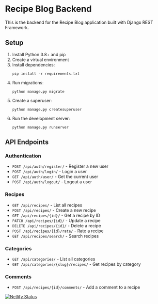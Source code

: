 # Recipe Blog Backend

This is the backend for the Recipe Blog application built with Django REST Framework.

## Setup

1. Install Python 3.8+ and pip
2. Create a virtual environment
3. Install dependencies:
   ```
   pip install -r requirements.txt
   ```
4. Run migrations:
   ```
   python manage.py migrate
   ```
5. Create a superuser:
   ```
   python manage.py createsuperuser
   ```
6. Run the development server:
   ```
   python manage.py runserver
   ```

## API Endpoints

### Authentication
- `POST /api/auth/register/` - Register a new user
- `POST /api/auth/login/` - Login a user
- `GET /api/auth/user/` - Get the current user
- `POST /api/auth/logout/` - Logout a user

### Recipes
- `GET /api/recipes/` - List all recipes
- `POST /api/recipes/` - Create a new recipe
- `GET /api/recipes/{id}/` - Get a recipe by ID
- `PATCH /api/recipes/{id}/` - Update a recipe
- `DELETE /api/recipes/{id}/` - Delete a recipe
- `POST /api/recipes/{id}/rate/` - Rate a recipe
- `GET /api/recipes/search/` - Search recipes

### Categories
- `GET /api/categories/` - List all categories
- `GET /api/categories/{slug}/recipes/` - Get recipes by category

### Comments
- `POST /api/recipes/{id}/comments/` - Add a comment to a recipe

[![Netlify Status](https://api.netlify.com/api/v1/badges/697dec4b-e34d-4503-b72a-342e23febb0c/deploy-status)](https://app.netlify.com/projects/cooking223/deploys)
